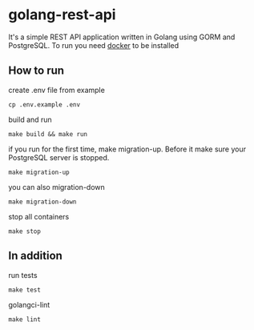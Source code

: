 # golang-rest-api
It's a simple REST API application written in Golang using GORM and PostgreSQL. To run you need [docker](https://www.docker.com/) to be installed  
## How to run
create .env file from example
```
cp .env.example .env
```
build and run
```
make build && make run
```
if you run for the first time, make migration-up. Before it make sure your PostgreSQL server is stopped.
```
make migration-up
```
you can also migration-down
```
make migration-down
```
stop all containers
```
make stop
```
## In addition
run tests
```
make test
```
golangci-lint
```
make lint
```
